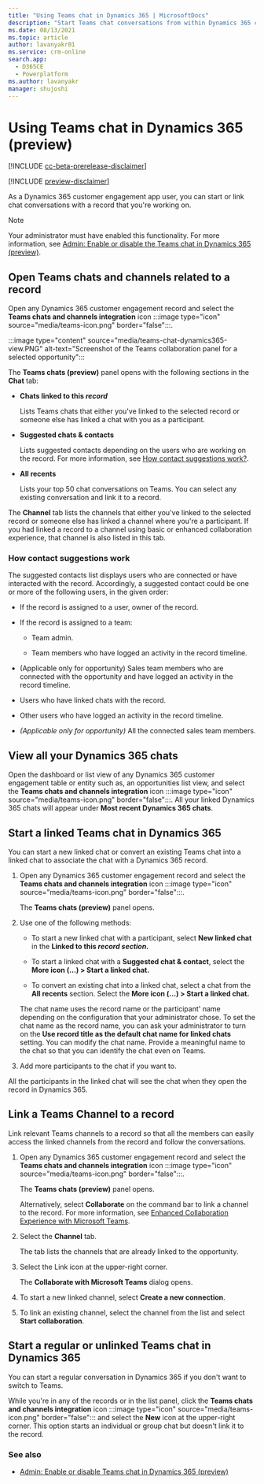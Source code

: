 ```yaml
---
title: "Using Teams chat in Dynamics 365 | MicrosoftDocs"
description: "Start Teams chat conversations from within Dynamics 365 customer engagement apps and link them to records"
ms.date: 08/13/2021
ms.topic: article
author: lavanyakr01
ms.service: crm-online
search.app: 
  - D365CE
  - Powerplatform
ms.author: lavanyakr
manager: shujoshi
---
```


# Using Teams chat in Dynamics 365 (preview)

[!INCLUDE [cc-beta-prerelease-disclaimer](../includes/cc-beta-prerelease-disclaimer.md)]

[!INCLUDE [preview-disclaimer](../includes/preview-disclaimer.md)]

As a Dynamics 365 customer engagement app user, you can start or link chat conversations with a record that you're working on.  

> [!NOTE]
> Your administrator must have enabled this functionality. For more information, see [Admin: Enable or disable the Teams chat in Dynamics 365 (preview)](enable-teams-chat.md).

## Open Teams chats and channels related to a record

Open any Dynamics 365 customer engagement record and select the **Teams chats and channels integration** icon :::image type="icon" source="media/teams-icon.png" border="false":::.

:::image type="content" source="media/teams-chat-dynamics365-view.PNG" alt-text="Screenshot of the Teams collaboration panel for a selected opportunity":::

The **Teams chats (preview)** panel opens with the following sections in the **Chat** tab:

- **Chats linked to this *record***

    Lists Teams chats that either you've linked to the selected record or someone else has linked a chat with you as a participant.
    
- **Suggested chats & contacts**

    Lists suggested contacts depending on the users who are working on the record. For more information, see [How contact suggestions work?](#how-contact-suggestions-work).
    
- **All recents**

    Lists your top 50 chat conversations on Teams. You can select any existing conversation and link it to a record.

The **Channel** tab lists the channels that either you've linked to the selected record or someone else has linked a channel where you're a participant. If you had linked a record to a channel using basic or enhanced collaboration experience, that channel is also listed in this tab.

### How contact suggestions work

The suggested contacts list displays users who are connected or have interacted with the record. Accordingly, a suggested contact could be one or more of the following users, in the given order:

-   If the record is assigned to a user, owner of the record.

-   If the record is assigned to a team:

    -   Team admin.

    -   Team members who have logged an activity in the record timeline.

-   (Applicable only for opportunity) Sales team members who are connected with the opportunity and have logged an activity in the record timeline.

-   Users who have linked chats with the record.

-   Other users who have logged an activity in the record timeline.

-   *(Applicable only for opportunity)* All the connected sales team members.

## View all your Dynamics 365 chats

Open the dashboard or list view of any Dynamics 365 customer engagement table or entity such as, an opportunities list view, and select the **Teams chats and channels integration** icon :::image type="icon" source="media/teams-icon.png" border="false":::. All your linked Dynamics 365 chats will appear under **Most recent Dynamics 365 chats**.

## Start a linked Teams chat in Dynamics 365

You can start a new linked chat or convert an existing Teams chat into a linked chat to associate the chat with a Dynamics 365 record.

1.  Open any Dynamics 365 customer engagement record and select the **Teams chats and channels integration** icon :::image type="icon" source="media/teams-icon.png" border="false":::.

    The **Teams chats (preview)** panel opens.

2.  Use one of the following methods:

    -  To start a new linked chat with a participant, select **New linked chat** in the **Linked to this *record ***section***.***

    -  To start a linked chat with a **Suggested chat & contact**, select the **More icon (…) &gt; Start a linked chat.**

    -  To convert an existing chat into a linked chat, select a chat from the **All recents** section. Select the **More icon (…) &gt; Start a linked chat.**

    The chat name uses the record name or the participant' name depending on the configuration that your administrator chose. To set the chat name as the record name, you can ask your administrator to turn on the **Use record title as the default chat name for linked chats** setting. You can modify the chat name. Provide a meaningful name to the chat so that you can identify the chat even on Teams.

3.  Add more participants to the chat if you want to.

All the participants in the linked chat will see the chat when they open the record in Dynamics 365.

## Link a Teams Channel to a record

Link relevant Teams channels to a record so that all the members can easily access the linked channels from the record and follow the conversations.

1.  Open any Dynamics 365 customer engagement record and select the **Teams chats and channels integration** icon :::image type="icon" source="media/teams-icon.png" border="false":::.

    The **Teams chats (preview)** panel opens.

    Alternatively, select **Collaborate** on the command bar to link a channel to the record. For more information, see [Enhanced Collaboration Experience with Microsoft Teams](teams-collaboration-enhanced-experience.md).

2.  Select the **Channel** tab.

    The tab lists the channels that are already linked to the opportunity.

3.  Select the Link icon at the upper-right corner.

    The **Collaborate with Microsoft Teams** dialog opens.

4.  To start a new linked channel, select **Create a new connection**.

5.  To link an existing channel, select the channel from the list and select **Start collaboration**.

## Start a regular or unlinked Teams chat in Dynamics 365

You can start a regular conversation in Dynamics 365 if you don't want to switch to Teams.

While you're in any of the records or in the list panel, click the **Teams chats and channels integration** icon :::image type="icon" source="media/teams-icon.png" border="false"::: and select the **New** icon at the upper-right corner. This option starts an individual or group chat but doesn't link it to the record.

### See also
- [Admin: Enable or disable Teams chat in Dynamics 365 (preview)](enable-teams-chat.md)